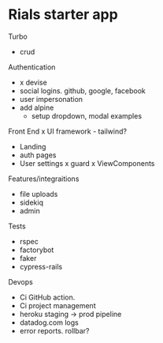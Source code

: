 # Rials starter app

Turbo
  - crud

Authentication
  - x devise
  - social logins. github, google, facebook
  - user impersonation
  - add alpine
    - setup dropdown, modal examples


Front End
  x UI framework - tailwind?
  - Landing
  - auth pages
  - User settings
  x guard
  x ViewComponents

Features/integraitions
  - file uploads
  - sidekiq
  - admin

Tests
  - rspec
  - factorybot
  - faker
  - cypress-rails

Devops
  - Ci GitHub action.
  - Ci project management
  - heroku staging -> prod pipeline
  - datadog.com logs
  - error reports. rollbar?
